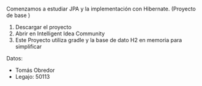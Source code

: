 Comenzamos a estudiar JPA y la implementación con Hibernate. (Proyecto de base )
1. Descargar el proyecto
2. Abrir en Intelligent Idea Community
3. Este Proyecto utiliza gradle y la base de dato H2 en memoria para simplificar

Datos:
* Tomás Obredor
* Legajo: 50113